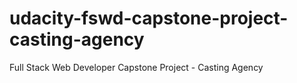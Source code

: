 # udacity-fswd-capstone-project-casting-agency
Full Stack Web Developer Capstone Project - Casting Agency
